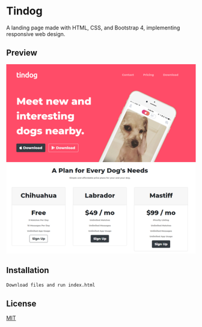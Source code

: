 # Tindog

 A landing page made with HTML, CSS, and Bootstrap 4, implementing responsive web design.

## Preview

![tindog-img](images/preview1.PNG)
![tindog-img](images/preview2.PNG)

## Installation

```bash
Download files and run index.html
```

## License
[MIT](https://choosealicense.com/licenses/mit/)